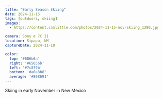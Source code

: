 ```yaml
---
title: "Early Season Skiing"
date: 2024-11-15
tags: [outdoors, skiing]
images:
  - https://content.camlittle.com/photos/2024-11-15-nov-skiing_1280.jpg

camera: Sony α 7C II
location: Sipapu, NM
captureDate: 2024-11-10

color:
  top: '#686b6a'
  right: '#65656b'
  left: '#7c879b'
  bottom: '#a0a8b8'
  average: '#808691'
---
```


Skiing in early November in New Mexico
